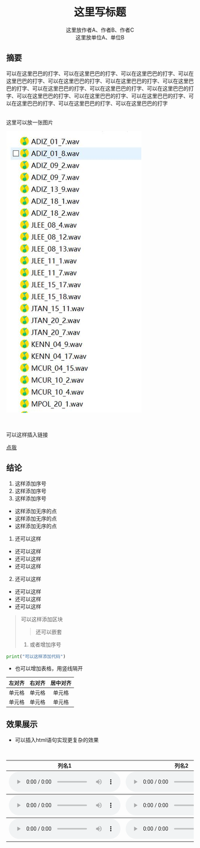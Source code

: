 # <center>这里写标题</center>

<center>这里放作者A、作者B、作者C</center>

<center>这里放单位A、单位B</center>

## 摘要

 <div style="text-align: justify">可以在这里巴巴的打字、可以在这里巴巴的打字、可以在这里巴巴的打字、可以在这里巴巴的打字、可以在这里巴巴的打字、可以在这里巴巴的打字、可以在这里巴巴的打字、可以在这里巴巴的打字、可以在这里巴巴的打字、可以在这里巴巴的打字、可以在这里巴巴的打字、可以在这里巴巴的打字、可以在这里巴巴的打字、可以在这里巴巴的打字、可以在这里巴巴的打字、可以在这里巴巴的打字</div>
 
 <br>

这里可以放一张图片

![结构图](image/audio.jpg)

 <br>

可以这样插入链接

[点我](https://mango321321.github.io/ExpressiveSing/)
  
## 结论

1. 这样添加序号
2. 这样添加序号
3. 这样添加序号

* 这样添加无序的点
* 这样添加无序的点
* 这样添加无序的点

1. 还可以这样
  * 还可以这样
  * 还可以这样
  * 还可以这样
2. 还可以这样
  * 还可以这样
  * 还可以这样
  * 还可以这样

> 可以这样添加区块
> > 还可以嵌套
> 1. 或者增加序号

```python
print("可以这样添加代码")
```

* 也可以增加表格，用竖线隔开

| 左对齐 | 右对齐 | 居中对齐 |
| :-----| ----: | :----: |
| 单元格 | 单元格 | 单元格 |
| 单元格 | 单元格 | 单元格 |
  
## 效果展示
* 可以插入html语句实现更复杂的效果

<br>

<table align="center">
  <thead>
    <tr>
      <th>列名1</th>
      <th>列名2</th>
      <th>列名3</th>
    </tr>
  </thead>

  <tbody>
    <tr>
      <td><audio controls="" preload="auto">
            <source src="audio/ADIZ_01_7.wav"></audio></td>
      <td><audio controls="" preload="auto">
            <source src="audio/ADIZ_01_8.wav"></audio></td>
      <td><audio controls="" preload="auto">
            <source src="audio/ADIZ_09_2.wav"></audio></td>
    </tr>
  </tbody>

  <tbody>
    <tr>
      <td><audio controls="" preload="auto">
            <source src="audio/JLEE_08_12.wav"></audio></td>
      <td><audio controls="" preload="auto">
            <source src="audio/JLEE_08_13.wav"></audio></td>
      <td><audio controls="" preload="auto">
            <source src="audio/JLEE_08_4.wav"></audio></td>
    </tr>
  </tbody>

  <tbody>
    <tr>
      <td><audio controls="" preload="auto">
            <source src="audio/JTAN_15_11.wav"></audio></td>
      <td><audio controls="" preload="auto">
            <source src="audio/JTAN_20_2.wav"></audio></td>
      <td><audio controls="" preload="auto">
            <source src="audio/JTAN_20_7.wav"></audio></td>
    </tr>
  </tbody>

</table>
